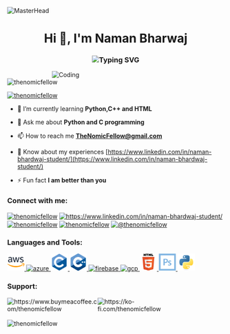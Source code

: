 ![MasterHead](https://www.trio.dev/hubfs/laptop-sand-clock.webp)
<h1 align="center">Hi 👋, I'm Naman Bharwaj</h1>
<h3 align="center">
<a><img src="https://readme-typing-svg.herokuapp.com?font=Fira+Code&pause=1000&width=435&lines=Unleashing+the+Programmer+Within" alt="Typing SVG" /></a></h3>
<img align="right" alt="Coding" width="400" src="https://camo.githubusercontent.com/cae12fddd9d6982901d82580bdf321d81fb299141098ca1c2d4891870827bf17/68747470733a2f2f6d69726f2e6d656469756d2e636f6d2f6d61782f313336302f302a37513379765349765f7430696f4a2d5a2e676966">

<p align="left"> <img src="https://komarev.com/ghpvc/?username=thenomicfellow&label=Profile%20views&color=0e75b6&style=flat" alt="thenomicfellow" /> </p>

<p align="left"> <a href="https://twitter.com/thenomicfellow" target="blank"><img src="https://img.shields.io/twitter/follow/thenomicfellow?logo=twitter&style=for-the-badge" alt="thenomicfellow" /></a> </p>

- 🌱 I’m currently learning **Python,C++ and HTML**

- 💬 Ask me about **Python and C programming**

- 📫 How to reach me **TheNomicFellow@gmail.com**

- 📄 Know about my experiences [https://www.linkedin.com/in/naman-bhardwaj-student/](https://www.linkedin.com/in/naman-bhardwaj-student/)

- ⚡ Fun fact **I am better than you**

<h3 align="left">Connect with me:</h3>
<p align="left">
<a href="https://twitter.com/thenomicfellow" target="blank"><img align="center" src="https://raw.githubusercontent.com/rahuldkjain/github-profile-readme-generator/master/src/images/icons/Social/twitter.svg" alt="thenomicfellow" height="30" width="40" /></a>
<a href="https://linkedin.com/in/https://www.linkedin.com/in/naman-bhardwaj-student/" target="blank"><img align="center" src="https://raw.githubusercontent.com/rahuldkjain/github-profile-readme-generator/master/src/images/icons/Social/linked-in-alt.svg" alt="https://www.linkedin.com/in/naman-bhardwaj-student/" height="30" width="40" /></a>
<a href="https://instagram.com/thenomicfellow" target="blank"><img align="center" src="https://raw.githubusercontent.com/rahuldkjain/github-profile-readme-generator/master/src/images/icons/Social/instagram.svg" alt="thenomicfellow" height="30" width="40" /></a>
<a href="https://www.codechef.com/users/thenomicfellow" target="blank"><img align="center" src="https://cdn.jsdelivr.net/npm/simple-icons@3.1.0/icons/codechef.svg" alt="thenomicfellow" height="30" width="40" /></a>
<a href="https://www.hackerrank.com/thenomicfellow?hr_r=1" target="blank"><img align="center" src="https://raw.githubusercontent.com/rahuldkjain/github-profile-readme-generator/master/src/images/icons/Social/hackerrank.svg" alt="@thenomicfellow" height="30" width="40" /></a>
</p>

<h3 align="left">Languages and Tools:</h3>
<p align="left"> <a href="https://aws.amazon.com" target="_blank" rel="noreferrer"> <img src="https://raw.githubusercontent.com/devicons/devicon/master/icons/amazonwebservices/amazonwebservices-original-wordmark.svg" alt="aws" width="40" height="40"/> </a> <a href="https://azure.microsoft.com/en-in/" target="_blank" rel="noreferrer"> <img src="https://www.vectorlogo.zone/logos/microsoft_azure/microsoft_azure-icon.svg" alt="azure" width="40" height="40"/> </a> <a href="https://www.cprogramming.com/" target="_blank" rel="noreferrer"> <img src="https://raw.githubusercontent.com/devicons/devicon/master/icons/c/c-original.svg" alt="c" width="40" height="40"/> </a> <a href="https://www.w3schools.com/cpp/" target="_blank" rel="noreferrer"> <img src="https://raw.githubusercontent.com/devicons/devicon/master/icons/cplusplus/cplusplus-original.svg" alt="cplusplus" width="40" height="40"/> </a> <a href="https://firebase.google.com/" target="_blank" rel="noreferrer"> <img src="https://www.vectorlogo.zone/logos/firebase/firebase-icon.svg" alt="firebase" width="40" height="40"/> </a> <a href="https://cloud.google.com" target="_blank" rel="noreferrer"> <img src="https://www.vectorlogo.zone/logos/google_cloud/google_cloud-icon.svg" alt="gcp" width="40" height="40"/> </a> <a href="https://www.w3.org/html/" target="_blank" rel="noreferrer"> <img src="https://raw.githubusercontent.com/devicons/devicon/master/icons/html5/html5-original-wordmark.svg" alt="html5" width="40" height="40"/> </a> <a href="https://www.photoshop.com/en" target="_blank" rel="noreferrer"> <img src="https://raw.githubusercontent.com/devicons/devicon/master/icons/photoshop/photoshop-line.svg" alt="photoshop" width="40" height="40"/> </a> <a href="https://www.python.org" target="_blank" rel="noreferrer"> <img src="https://raw.githubusercontent.com/devicons/devicon/master/icons/python/python-original.svg" alt="python" width="40" height="40"/> </a> </p>

<h3 align="left">Support:</h3>
<p><a href="https://www.buymeacoffee.com/thenomicfellow"> <img align="left" src="https://cdn.buymeacoffee.com/buttons/v2/default-yellow.png" height="50" width="210" alt="https://www.buymeacoffee.com/thenomicfellow" /></a><a href="https://ko-fi.com/thenomicfellow"> <img align="left" src="https://cdn.ko-fi.com/cdn/kofi3.png?v=3" height="50" width="210" alt="https://ko-fi.com/thenomicfellow" /></a></p><br><br>

<p><img align="center" src="https://github-readme-stats.vercel.app/api/top-langs?username=thenomicfellow&show_icons=true&locale=en&layout=compact" alt="thenomicfellow" /></p>
